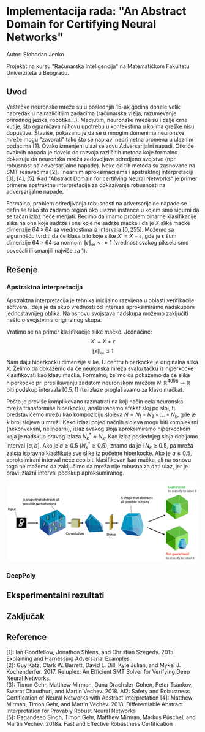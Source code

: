# Implementacija rada: "An Abstract Domain for Certifying Neural Networks"

Autor: Slobodan Jenko

Projekat na kursu "Računarska Inteligencija" na Matematičkom Fakultetu Univerziteta u Beogradu. 


## Uvod

Veštačke neuronske mreže su u poslednjih 15-ak godina donele veliki napredak u najrazličitijim zadacima (računarska vizija, razumevanje prirodnog jezika, robotika...). Medjutim, neuronske mreže su i dalje crne kutije, što ograničava njihovu upotrebu u kontekstima u kojima greške nisu dopustive. Štaviše, pokazano je da se u mnogim domenima neuronske mreže mogu "zavarati" tako što se napravi neprimetna promena u ulaznim podacima [1]. Ovako izmenjeni ulazi se zovu Adversarijalni napadi. Otkriće ovakvih napada je dovelo do razvoja različitih metoda koje formalno dokazuju da neuronska mreža zadovoljava odredjeno svojstvo (npr. robusnost na adversarijalne napade). Neke od tih metoda su zasnovane na SMT rešavačima [2], linearnim aproksimacijama i apstraktnoj interpretaciji [3], [4], [5]. Rad "Abstract Domain for certifying Neural Networks" je primer primene apstraktne interpretacije za dokazivanje robusnosti na adversarijalne napade.  

Formalno, problem odredjivanja robusnosti na adversarijalne napade se definiše tako što zadamo region oko ulazne instance u kojem smo sigurni da se tačan izlaz neće menjati. Recimo da imamo problem binarne klasifikacije slika na one koje sadrže i one koje ne sadrže mačke i da je $X$ slika mačke dimenzije $64 \times 64$ sa vrednostima iz intervala $[0,255]$. Možemo sa sigurnošću tvrditi da će klasa bilo koje slike $X' = X + \epsilon$, gde je $\epsilon$ šum dimenzije $64 \times 64$ sa normom $\| \epsilon \|_{\infty} <= 1$ (vrednost svakog piksela smo povećali ili smanjili najviše za $1$).

## Rešenje

### Apstraktna interpretacija

Apstraktna interpretacija je tehnika inicijalno razvijena u oblasti verifikacije softvera. Ideja je da skup vrednosti od interesa aproksimiramo nadskupom jednostavnijeg oblika. Na osnovu svojstava nadskupa možemo zaključiti nešto o svojstvima originalnog skupa.

Vratimo se na primer klasifikacije slike mačke. Jednačine:
$$X' = X + \epsilon$$
$$\| \epsilon \|_{\infty} \leq 1$$
Nam daju hiperkocku dimenzije slike. U centru hiperkocke je originalna slika $X$. Želimo da dokažemo da će neuronska mreža svaku tačku iz hiperkocke klasifikovati kao klasu mačka. Formalno, želimo da pokažemo da će slika hiperkocke pri preslikavanju zadatom neuronskom mrežom $N\colon \mathbb{R}^{4096} \mapsto \mathbb{R}$ biti podskup intervala $[0.5,1]$ (te izlaze proglašavamo za klasu mačka). 

Pošto je previše komplikovano razmatrati na koji način cela neuronska mreža transformiše hiperkocku, analiziraćemo efekat sloj po sloj, tj. predstavićemo mrežu kao kompoziciju slojeva $N = N_1 \circ N_2 \circ ... \circ N_k$, gde je $k$ broj slojeva u mreži. Kako izlazi pojedinačnih slojeva mogu biti kompleksni (nekonveksni, nelinearni), izlaz svakog sloja aproksimiramo hiperkockom koja je nadskup pravog izlaza $N_k^* \approx N_k$. Kao izlaz poslednjeg sloja dobijamo interval $[a,b]$. Ako je $a \geq 0.5$ ($N_k^* \geq 0.5$), znamo da je i $N_k \geq 0.5$, pa mreža zaista ispravno klasifikuje sve slike iz početne hiperkocke. Ako je $a \leq 0.5$, aproksimirani interval neće ceo biti klasifikovan kao mačka, ali na osnovu toga ne možemo da zaključimo da mreža nije robusna za dati ulaz, jer je pravi izlazni interval podskup aproksumiranog.

![abstract_interpretation](abstract_interpretation.png)

### DeepPoly

## Eksperimentalni rezultati

## Zaključak

## Reference

[1]: Ian Goodfellow, Jonathon Shlens, and Christian Szegedy. 2015. Explaining and Harnessing Adversarial Examples  
[2]: Guy Katz, Clark W. Barrett, David L. Dill, Kyle Julian, and Mykel J. Kochenderfer. 2017. Reluplex: An Efficient SMT Solver
for Verifying Deep Neural Networks.  
[3]: Timon Gehr, Matthew Mirman, Dana Drachsler-Cohen, Petar Tsankov, Swarat Chaudhuri, and Martin Vechev. 2018. AI2:
Safety and Robustness Certification of Neural Networks with Abstract Interpretation
[4]: Matthew Mirman, Timon Gehr, and Martin Vechev. 2018. Differentiable Abstract Interpretation for Provably Robust Neural
Networks  
[5]: Gagandeep Singh, Timon Gehr, Matthew Mirman, Markus Püschel, and Martin Vechev. 2018a. Fast and Effective Robustness
Certification

